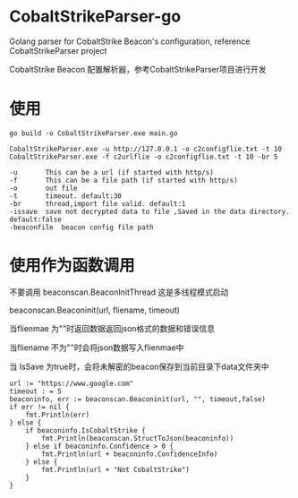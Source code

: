 # CobaltStrikeParser-go
Golang parser for CobaltStrike Beacon's configuration, reference CobaltStrikeParser project

CobaltStrike Beacon 配置解析器，参考CobaltStrikeParser项目进行开发

# 使用

```
go build -o CobaltStrikeParser.exe main.go

CobaltStrikeParser.exe -u http://127.0.0.1 -o c2configflie.txt -t 10
CobaltStrikeParser.exe -f c2urlflie -o c2configflie.txt -t 10 -br 5

-u       This can be a url (if started with http/s)
-f       This can be a file path (if started with http/s)
-o       out file
-t       timeout. default:30
-br      thread,import file valid. default:1
-issave  save not decrypted data to file ,Saved in the data directory. default:false
-beaconfile  beacon config file path
```

# 使用作为函数调用

不要调用 beaconscan.BeaconInitThread 这是多线程模式启动

beaconscan.Beaconinit(url, fliename, timeout)

当flienmae 为""时返回数据返回json格式的数据和错误信息

当fliename 不为""时会将json数据写入flienmae中

当 IsSave 为true时，会将未解密的beacon保存到当前目录下data文件夹中

```
url := "https://www.google.com"
timeout : = 5
beaconinfo, err := beaconscan.Beaconinit(url, "", timeout,false)
if err != nil {
    fmt.Println(err)
} else {
    if beaconinfo.IsCobaltStrike {
        fmt.Println(beaconscan.StructToJson(beaconinfo))
    } else if beaconinfo.Confidence > 0 {
        fmt.Println(url + beaconinfo.ConfidenceInfo)
    } else {
        fmt.Println(url + "Not CobaltStrike")
    }
}
```
